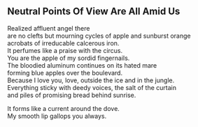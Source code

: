 Neutral Points Of View Are All Amid Us
--------------------------------------
Realized affluent angel there  
are no clefts but mourning cycles of apple and sunburst orange  
acrobats of irreducable calcerous iron.  
It perfumes like a praise with the circus.  
You are the apple of my sordid fingernails.  
The bloodied aluminum continues on its hated mare  
forming blue apples over the boulevard.  
Because I love you, love, outside the ice and in the jungle.  
Everything sticky with deedy voices, the salt of the curtain  
and piles of promising bread behind sunrise.  
  
It forms like a current around the dove.  
My smooth lip gallops you always.  
